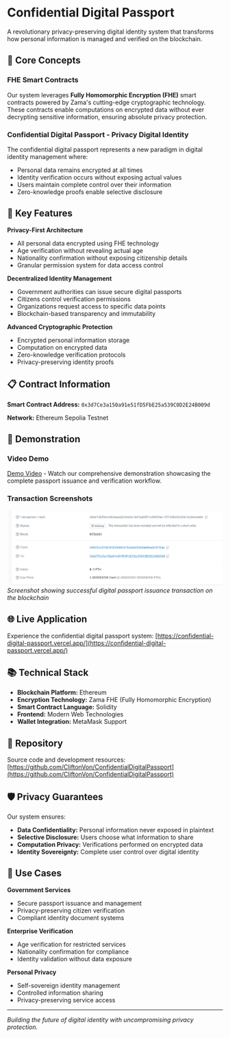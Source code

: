 # Confidential Digital Passport

A revolutionary privacy-preserving digital identity system that transforms how personal information is managed and verified on the blockchain.

## 🔐 Core Concepts

### FHE Smart Contracts
Our system leverages **Fully Homomorphic Encryption (FHE)** smart contracts powered by Zama's cutting-edge cryptographic technology. These contracts enable computations on encrypted data without ever decrypting sensitive information, ensuring absolute privacy protection.

### Confidential Digital Passport - Privacy Digital Identity
The confidential digital passport represents a new paradigm in digital identity management where:
- Personal data remains encrypted at all times
- Identity verification occurs without exposing actual values
- Users maintain complete control over their information
- Zero-knowledge proofs enable selective disclosure

## 🚀 Key Features

**Privacy-First Architecture**
- All personal data encrypted using FHE technology
- Age verification without revealing actual age
- Nationality confirmation without exposing citizenship details
- Granular permission system for data access control

**Decentralized Identity Management**
- Government authorities can issue secure digital passports
- Citizens control verification permissions
- Organizations request access to specific data points
- Blockchain-based transparency and immutability

**Advanced Cryptographic Protection**
- Encrypted personal information storage
- Computation on encrypted data
- Zero-knowledge verification protocols
- Privacy-preserving identity proofs

## 📋 Contract Information

**Smart Contract Address:** `0x3d7Ce3a150a91e51fD5FbE25a539C0D2E24B009d`

**Network:** Ethereum Sepolia Testnet

## 🎥 Demonstration

### Video Demo
[Demo Video](ConfidentialDigitalPassport.mp4) - Watch our comprehensive demonstration showcasing the complete passport issuance and verification workflow.

### Transaction Screenshots
![Digital Passport Issuance](issue%20digital%20passport.png)
*Screenshot showing successful digital passport issuance transaction on the blockchain*

## 🌐 Live Application

Experience the confidential digital passport system: [https://confidential-digital-passport.vercel.app/](https://confidential-digital-passport.vercel.app/)

## 📚 Technical Stack

- **Blockchain Platform:** Ethereum
- **Encryption Technology:** Zama FHE (Fully Homomorphic Encryption)
- **Smart Contract Language:** Solidity
- **Frontend:** Modern Web Technologies
- **Wallet Integration:** MetaMask Support

## 🔗 Repository

Source code and development resources: [https://github.com/CliftonVon/ConfidentialDigitalPassport](https://github.com/CliftonVon/ConfidentialDigitalPassport)

## 🛡️ Privacy Guarantees

Our system ensures:
- **Data Confidentiality:** Personal information never exposed in plaintext
- **Selective Disclosure:** Users choose what information to share
- **Computation Privacy:** Verifications performed on encrypted data
- **Identity Sovereignty:** Complete user control over digital identity

## 🌟 Use Cases

**Government Services**
- Secure passport issuance and management
- Privacy-preserving citizen verification
- Compliant identity document systems

**Enterprise Verification**
- Age verification for restricted services
- Nationality confirmation for compliance
- Identity validation without data exposure

**Personal Privacy**
- Self-sovereign identity management
- Controlled information sharing
- Privacy-preserving service access

---

*Building the future of digital identity with uncompromising privacy protection.*
